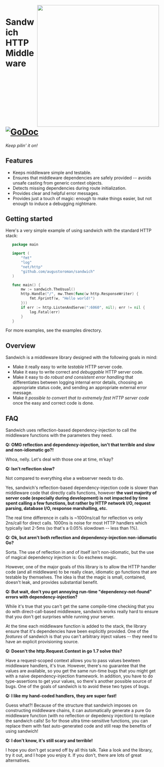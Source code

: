 <img align="right" height=400 src="https://upload.wikimedia.org/wikipedia/commons/2/29/Dagwood_sandwich.jpg" />

# Sandwich HTTP Middleware [![GoDoc](https://godoc.org/github.com/augustoroman/sandwich?status.png)](http://godoc.org/github.com/augustoroman/sandwich)

*Keep pilin' it on!*

## Features

* Keeps middleware simple and testable.
* Ensures that middleware dependencies are safely provided -- avoids unsafe casting from generic context objects.
* Detects missing dependencies during route initialization.
* Provides clear and helpful error messages.
* Provides just a touch of magic: enough to make things easier, but not enough to induce a debugging nightmare.

## Getting started

Here's a very simple example of using sandwich with the standard HTTP stack:

```go
   package main

   import (
       "fmt"
       "log"
       "net/http"
       "github.com/augustoroman/sandwich"
   )

   func main() {
       mw := sandwich.TheUsual()
       http.Handle("/", mw.Then(func(w http.ResponseWriter) {
           fmt.Fprintf(w, "Hello world!")
       }))
       if err := http.ListenAndServe(":6060", nil); err != nil {
           log.Fatal(err)
       }
   }
```

For more examples, see the examples directory.

## Overview

Sandwich is a middleware library designed with the following goals in mind:

* Make it really easy to write *testable* HTTP server code.
* Make it easy to write correct and *debuggable* HTTP server code.
* Make it easy to do *robust and consistent error handling* that differentiates between logging internal error details, choosing an appropriate status code, and sending an appropriate external error message.
* Make it *possible to convert that to extremely fast HTTP server code* once the easy and correct code is done.


## FAQ

Sandwich uses reflection-based dependency-injection to call the middleware functions with the parameters they need.

**Q: OMG reflection and dependency-injection, isn't that terrible and slow and non-idiomatic go?!**

Whoa, nelly.  Let's deal with those one at time, m'kay?

**Q: Isn't reflection slow?**

Not compared to everything else a webserver needs to do.

Yes, sandwich's reflection-based dependency-injection code is slower than middleware code that directly calls functions, however **the vast majority of server code (especially during development) is not impacted by time spent calling a few functions, but rather by HTTP network I/O, request parsing, database I/O, response marshalling, etc.**

The real time difference in calls is ~1000ns/call for reflection vs only 2ns/call for direct calls.  1000ns is noise for most HTTP handlers which typically last 2-5ms (so that's a 0.05% slowdown -- less than 1%).

**Q: Ok, but aren't both reflection and dependency-injection non-idiomatic Go?**

Sorta.  The use of reflection in and of itself isn't non-idiomatic, but the use of magical dependency injection is:  Go eschews magic.

However, one of the major goals of this library is to allow the HTTP handler code (and all middleware) to be really clean, idiomatic go functions that are testable by themselves.  The idea is that the magic is small, contained, doesn't leak, and provides substantial benefit.

**Q: But wait, don't you get annoying run-time "dependency-not-found" errors with dependency-injection?**

While it's true that you can't get the same compile-time checking that you do with direct-call-based middleware, sandwich works really hard to ensure that you don't get surprises while running your server.

At the time each middleware function is added to the stack, the library ensure that it's dependencies have been explicitly provided.  One of the *features* of sandwich is that you can't arbitrary inject values -- they need to have an explicit provisioning source.

**Q: Doesn't the http.Request.Context in go 1.7 solve this?**

Have a request-scoped context allows you to pass values bewteen middleware handlers, it's true.  However, there's no guarantee that the values are available, so you get the same run-time bugs that you might get with a naive dependency-injection framework.  In addition, you have to do type-assertions to get your values, so there's another possible source of bugs.  One of the goals of sandwich is to avoid these two types of bugs.

**Q: I like my hand-coded handlers, they are super fast!**

Guess what?! Because of the structure that sandwich imposes on constructing middleware chains, it can automatically generate a pure Go middleware function (with no reflection or depedency injection) to replace the sandwich calls!  So for those ultra time-sensitive functions, you can replace them with fast auto-generated code and still reap the benefits of using sandwich!

**Q: I don't know, it's still scary and terrible!**

I hope you don't get scared off by all this talk.  Take a look and the library, try it out, and I hope you enjoy it. If you don't, there are lots of great alternatives.
